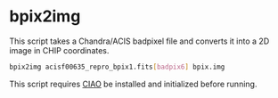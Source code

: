 # bpix2img

This script takes a Chandra/ACIS badpixel file and converts it
into a 2D image in CHIP coordinates.

```bash
bpix2img acisf00635_repro_bpix1.fits[badpix6] bpix.img
```

This script requires [CIAO](http://cxc.cfa.harvard.edu/ciao) be 
installed and initialized before running.


